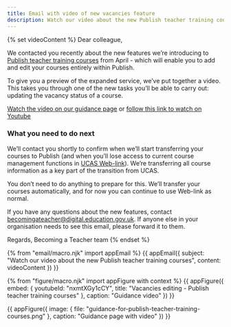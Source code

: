 ```yaml
---
title: Email with video of new vacancies feature
description: Watch our video about the new Publish teacher training courses.
---
```

{% set videoContent %}
Dear colleague,

We contacted you recently about the new features we’re introducing to [Publish teacher training courses](https://publish-teacher-training-courses.education.gov.uk) from April - which will enable you to add and edit your courses entirely within Publish.

To give you a preview of the expanded service, we’ve put together a video. This takes you through one of the new tasks you’ll be able to carry out: updating the vacancy status of a course.

[Watch the video on our guidance page](https://www.publish-teacher-training-courses.service.gov.uk/guidance) or [follow this link to watch on Youtube](https://www.youtube.com/watch?v=nxmtXGy1cCY&feature=youtu.be)

### What you need to do next

We’ll contact you shortly to confirm when we’ll start transferring your courses to Publish (and when you’ll lose access to current course management functions in [UCAS Web-link](https://www.ucas.com/sign-web-link)). We’re transferring all course information as a key part of the transition from UCAS.

You don’t need to do anything to prepare for this. We’ll transfer your courses automatically, and for now you can continue to use Web-link as normal.

If you have any questions about the new features, contact <becomingateacher@digital.education.gov.uk>. If anyone else in your organisation needs to see this email, please forward it to them.

Regards,
Becoming a Teacher team
{% endset %}

{% from "email/macro.njk" import appEmail %}
{{ appEmail({
  subject: "Watch our video about the new Publish teacher training courses",
  content: videoContent
}) }}

{% from "figure/macro.njk" import appFigure with context %}
{{ appFigure({
  embed: {
    youtubeId: "nxmtXGy1cCY",
    title: "Vacancies editing - Publish teacher training courses"
  },
  caption: "Guidance video"
}) }}

{{ appFigure({
  image: {
    file: "guidance-for-publish-teacher-training-courses.png"
  },
  caption: "Guidance page with video"
}) }}
